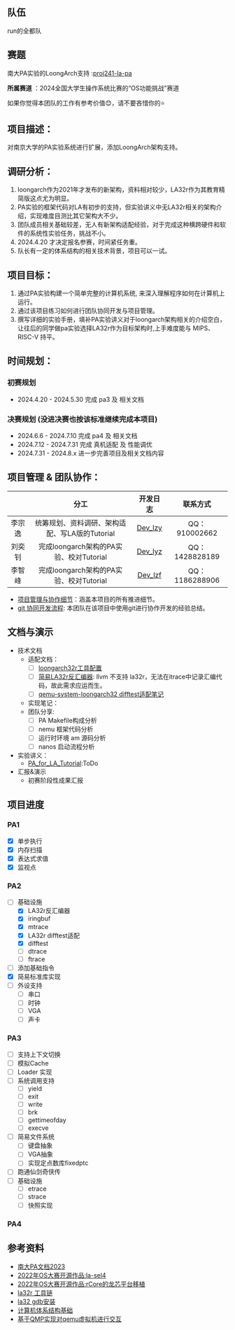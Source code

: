 ## 队伍
run的全都队
## 赛题

南大PA实验的LoongArch支持 :[proj241-la-pa](https://github.com/oscomp/proj241-la-pa)

**所属赛道** ：2024全国大学生操作系统比赛的“OS功能挑战”赛道

如果你觉得本团队的工作有参考价值😊，请不要吝惜你的⭐

## 项目描述：
对南京大学的PA实验系统进行扩展，添加LoongArch架构支持。

## 调研分析：
1. loongarch作为2021年才发布的新架构，资料相对较少，LA32r作为其教育精简版这点尤为明显。
2. PA实验的框架代码对LA有初步的支持，但实验讲义中无LA32r相关的架构介绍，实现难度目测比其它架构大不少。
3. 团队成员相关基础较差，无人有新架构适配经验，对于完成这种横跨硬件和软件的系统性实验任务，挑战不小。
4. 2024.4.20 才决定报名参赛，时间紧任务重。
5. 队长有一定的体系结构的相关技术背景，项目可以一试。

## 项目目标：
1. 通过PA实验构建一个简单完整的计算机系统, 来深入理解程序如何在计算机上运行。
2. 通过该项目练习如何进行团队协同开发与项目管理。
3. 撰写详细的实验手册，填补PA实验讲义对于loongarch架构相关的介绍空白，让往后的同学做pa实验选择LA32r作为目标架构时,上手难度能与 MIPS、RISC-V 持平。

## 时间规划：
### 初赛规划
- 2024.4.20 - 2024.5.30 完成 pa3 及 相关文档
### 决赛规划 (没进决赛也按该标准继续完成本项目)
- 2024.6.6  - 2024.7.10 完成 pa4 及 相关文档
- 2024.7.12 - 2024.7.31 完成 真机适配 及 性能调优
- 2024.7.31 - 2024.8.x  进一步完善项目及相关文档内容

## 项目管理 & 团队协作：
|        | 分工 | 开发日志 | 联系方式 |
| :----: | :-----: | :----: | :------: |
| 李宗逸 | 统筹规划、资料调研、架构适配、写LA版的Tutorial | [Dev_lzy](https://gitlab.eduxiji.net/T202412059992867/project2210132-237696/-/wikis/Dev_log/lzy) | QQ：910002662 |
| 刘奕钊 | 完成loongarch架构的PA实验、校对Tutorial | [Dev_lyz](https://gitlab.eduxiji.net/T202412059992867/project2210132-237696/-/wikis/Dev_log/lyz) | QQ：1428828189 |
| 李智峰 | 完成loongarch架构的PA实验、校对Tutorial | [Dev_lzf](https://gitlab.eduxiji.net/T202412059992867/project2210132-237696/-/wikis/Dev_log/lzf) | QQ：1186288906          |



- [项目管理与协作细节](https://hxu6i1coj1.feishu.cn/base/WWjRbUz3taGa0UsBuEycoVapngk?table=tbl6xudDrnehQGnQ&view=veweOItODk)：涵盖本项目的所有推进细节。
- [git 协同开发流程](): 本团队在该项目中使用git进行协作开发的经验总结。

## 文档与演示
- 技术文档
  - 适配文档：
    - [ ] [loongarch32r工具配置]()
    - [ ] [简易LA32r反汇编器](): llvm 不支持 la32r，无法在itrace中记录汇编代码，故此需求应运而生。
    - [ ] [qemu-system-loongarch32 difftest适配笔记]()
  - 实现笔记：
  - 团队分享:
    - [ ] PA Makefile构成分析
    - [ ] nemu 框架代码分析
    - [ ] 运行时环境 am 源码分析
    - [ ] nanos 启动流程分析
- 实验讲义：
  - [PA_for_LA_Tutorial](NULL):ToDo
- 汇报&演示
  - 初赛阶段性成果汇报

## 项目进度

### PA1
- [x] 单步执行
- [x] 内存扫描
- [x] 表达式求值
- [x] 监视点

### PA2
- [ ] 基础设施
  - [x] LA32r反汇编器
  - [x] iringbuf
  - [x] mtrace
  - [x] LA32r difftest适配
  - [x] difftest
  - [ ] dtrace
  - [ ] ftrace
- [ ] 添加基础指令
- [x] 简易标准库实现
- [ ] 外设支持
  - [ ] 串口
  - [ ] 时钟
  - [ ] VGA
  - [ ] 声卡

### PA3
- [ ] 支持上下文切换
- [ ] 模拟Cache
- [ ] Loader 实现
- [ ] 系统调用支持
  - [ ] yield
  - [ ] exit
  - [ ] write
  - [ ] brk
  - [ ] gettimeofday
  - [ ] execve
- [ ] 简易文件系统
  - [ ] 键盘抽象
  - [ ] VGA抽象
  - [ ] 实现定点数库fixedptc
- [ ] 跑通仙剑奇侠传
- [ ] 基础设施
  - [ ] etrace
  - [ ] strace
  - [ ] 快照实现
### PA4

## 参考资料
- [南大PA文档2023](https://nju-projectn.github.io/ics-pa-gitbook/ics2023/)
- [2022年OS大赛开源作品:la-sel4](https://github.com/oscomp/proj97-la-seL4)
- [2022年OS大赛开源作品:rCore的龙芯平台移植](https://github.com/Godones/rCoreloongArch)
- [la32r 工具链](https://gitee.com/loongson-edu/la32r-toolchains)
- [la32 gdb安装](https://blog.csdn.net/greenmoss/article/details/127800221)
- [计算机体系结构基础](https://foxsen.github.io/archbase/)
- [基于QMP实现对qemu虚拟机进行交互](https://zhuanlan.zhihu.com/p/56887210)
